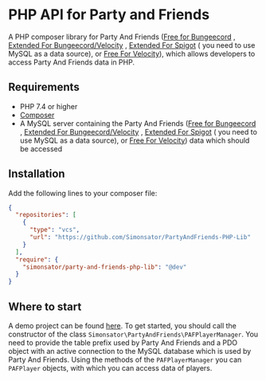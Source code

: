 # PHP API for Party and Friends

A PHP composer library for Party And
Friends ([Free for Bungeecord](https://www.spigotmc.org/resources/party-and-friends-for-bungeecord-supports-1-7-x-to-1-19-x.9531/)
, [Extended For Bungeecord/Velocity](https://www.spigotmc.org/resources/party-and-friends-extended-edition-for-bungeecord-velocity-supports-1-7-1-19.10123/)
, [Extended For Spigot](https://www.spigotmc.org/resources/party-and-friends-extended-for-spigot-supports-1-7-1-19.11633/) (
you need to use MySQL as a data source),
or [Free For Velocity](https://forums.papermc.io/threads/party-and-friends-for-velocity-version-1-0-89.317/)), which
allows developers to access Party And Friends data in PHP.

## Requirements

* PHP 7.4 or higher
* [Composer](https://getcomposer.org/)
* A MySQL server containing the Party And
  Friends ([Free for Bungeecord](https://www.spigotmc.org/resources/party-and-friends-for-bungeecord-supports-1-7-x-to-1-19-x.9531/)
  , [Extended For Bungeecord/Velocity](https://www.spigotmc.org/resources/party-and-friends-extended-edition-for-bungeecord-velocity-supports-1-7-1-19.10123/)
  , [Extended For Spigot](https://www.spigotmc.org/resources/party-and-friends-extended-for-spigot-supports-1-7-1-19.11633/) (
  you need to use MySQL as a data source),
  or [Free For Velocity](https://forums.papermc.io/threads/party-and-friends-for-velocity-version-1-0-89.317/)) data
  which should be accessed

## Installation

Add the following lines to your composer file:

```json
{
  "repositories": [
    {
      "type": "vcs",
      "url": "https://github.com/Simonsator/PartyAndFriends-PHP-Lib"
    }
  ],
  "require": {
    "simonsator/party-and-friends-php-lib": "@dev"
  }
}
```

## Where to start

A demo project can be found [here](https://github.com/Simonsator/PartyAndFriends-PHP-Lib-Demo). To get started, you
should call the constructor of the class `Simonsator\PartyAndFriends\PAFPlayerManager`. You need to provide the table
prefix used by Party And Friends and a PDO object with an active connection to the MySQL database which is used by Party
And Friends. Using the methods of the `PAFPlayerManager` you can `PAFPlayer` objects, with which you can access data of
players.